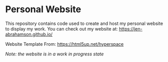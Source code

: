 # Personal Website
This repository contains code used to create and host my personal website to display my work.  You can check out my website at:
https://jen-abrahamson.github.io/

Website Template From: 
https://html5up.net/hyperspace

*Note: the website is in a work in progress state*
